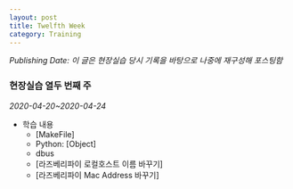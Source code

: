 ```yaml
---
layout: post
title: Twelfth Week
category: Training
---
```

*Publishing Date:*
*이 글은 현장실습 당시 기록을 바탕으로 나중에 재구성해 포스팅함*

### 현장실습 열두 번째 주
*2020-04-20~2020-04-24*

- 학습 내용
  - [MakeFile]
  - Python: [Object]
  - dbus
  - [라즈베리파이 로컬호스트 이름 바꾸기]
  - [라즈베리파이 Mac Address 바꾸기]
